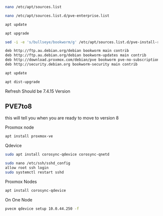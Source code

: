```bash
nano /etc/apt/sources.list
```

```bash
nano /etc/apt/sources.list.d/pve-enterprise.list
```

```bash
apt update
```

```bash
apt upgrade
```

```bash
sed -i -e 's/bullseye/bookworm/g' /etc/apt/sources.list.d/pve-install-repo.list

deb http://ftp.au.debian.org/debian bookworm main contrib
deb http://ftp.au.debian.org/debian bookworm-updates main contrib
deb http://download.proxmox.com/debian/pve bookworm pve-no-subscription
deb http://security.debian.org bookworm-security main contrib

```

```bash
apt update
```

```bash
apt dist-upgrade
```

Refresh Should be 7.4.15 Version

## PVE7to8
this will tell you when you are ready to move to version 8

Proxmox node
```bash
apt install proxmox-ve
```

Qdevice
```bash
sudo apt install corosync-qdevice corosync-qnetd
```

```bash
sudo nano /etc/ssh/sshd_config
allow root ssh login
sudo systemctl restart sshd
```

Proxmox Nodes
```bash
apt install corosync-qdevice
```

On One Node
```bash
pvecm qdevice setup 10.0.44.250 -f
```

